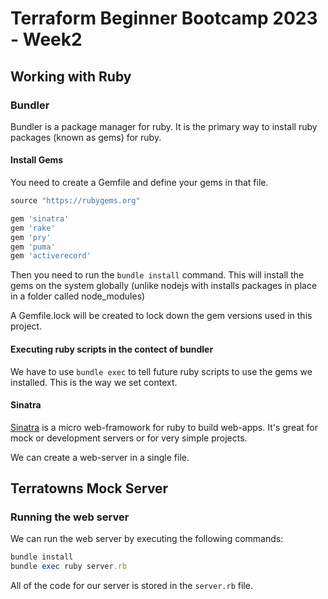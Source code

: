 # Terraform Beginner Bootcamp 2023 - Week2


## Working with Ruby

### Bundler

Bundler is a package manager for ruby. 
It is the primary way to install ruby packages (known as gems) for ruby.

#### Install Gems

You need to create a Gemfile and define your gems in that file.

```rb
source "https://rubygems.org"

gem 'sinatra'
gem 'rake'
gem 'pry'
gem 'puma'
gem 'activerecord'
```
Then you need to run the `bundle install` command. 
This will install the gems on the system globally (unlike nodejs with installs packages in place in a folder called node_modules)

A Gemfile.lock will be created to lock down the gem versions used in this project.

#### Executing ruby scripts in the contect of bundler

We have to use `bundle exec` to tell future ruby scripts to use the gems we installed. This is the way we set context. 

#### Sinatra

[Sinatra](https://sinatrarb.com/) is a micro web-framowork for ruby to build web-apps. 
It's great for mock or development servers or for very simple projects.

We can create a web-server in a single file.


## Terratowns Mock Server

### Running the web server

We can run the web server by executing the following commands:
```rb
bundle install
bundle exec ruby server.rb
```

All of the code for our server is stored in the `server.rb` file.
